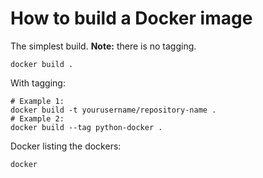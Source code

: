# How to build a Docker image

The simplest build. **Note:** there is no tagging.
```
docker build .
```

With tagging:
```
# Example 1:
docker build -t yourusername/repository-name .
# Example 2:
docker build --tag python-docker .
```

Docker listing the dockers:
```
docker 
```